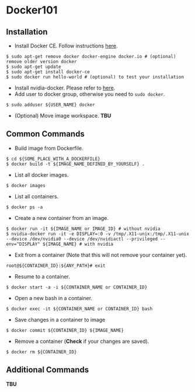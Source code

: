 # Docker101

## Installation
- Install Docker CE. Follow instructions [here](https://docs.docker.com/install/linux/docker-ce/ubuntu/#install-docker-ce-1).
```
$ sudo apt-get remove docker docker-engine docker.io # (optional) remove older version docker
$ sudo apt-get update
$ sudo apt-get install docker-ce
$ sudo docker run hello-world # (optional) to test your installation
```
- Install nvidia-docker. Please refer to [here](https://github.com/NVIDIA/nvidia-docker).
- Add user to docker group, otherwise you need to ```sudo docker```.
```
$ sudo adduser ${USER_NAME} docker
```
- (Optional) Move image workspace. **TBU**


## Common Commands
- Build image from Dockerfile.
```
$ cd ${SOME_PLACE_WITH_A_DOCKERFILE}
$ docker build -t ${IMAGE_NAME_DEFINED_BY_YOURSELF} .
```
- List all docker images.
```
$ docker images
```
- List all containers.
```
$ docker ps -a
```
- Create a new container from an image.
```
$ docker run -it ${IMAGE_NAME or IMAGE_ID} # without nvidia
$ nvidia-docker run -it -e DISPLAY=:0 -v /tmp/.X11-unix:/tmp/.X11-unix --device /dev/nvidia0 --device /dev/nvidiactl --privileged --env="DISPLAY" ${IMAGE_NAME} # with nvidia
```
- Exit from a container (Note that this will not remove your container yet).
```
root@${CONTAINER_ID}:${ANY_PATH}# exit
```
- Resume to a container.
```
$ docker start -a -i ${CONTAINER_NAME or CONTAINER_ID}
```
- Open a new bash in a container.
```
$ docker exec -it ${CONTAINER_NAME or CONTAINER_ID} bash
```
- Save changes in a container to image
```
$ docker commit ${CONTAINER_ID} ${IMAGE_NAME}
```
- Remove a container (**Check** if your changes are saved).
```
$ docker rm ${CONTAINER_ID}
```

## Additional Commands
**TBU**
